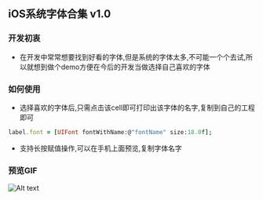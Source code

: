 ## iOS系统字体合集 v1.0

### 开发初衷
- 在开发中常常想要找到好看的字体,但是系统的字体太多,不可能一个个去试,所以就想到做个demo方便在今后的开发当做选择自己喜欢的字体


### 如何使用
- 选择喜欢的字体后,只需点击该cell即可打印出该字体的名字,复制到自己的工程即可
``` ruby
label.font = [UIFont fontWithName:@"fontName" size:18.0f];
```
- 支持长按赋值操作,可以在手机上面预览,复制字体名字

### 预览GIF

![Alt text](http://ww2.sinaimg.cn/large/70421ae5jw1f64it6srxzg20aq0i4e82.gif)
